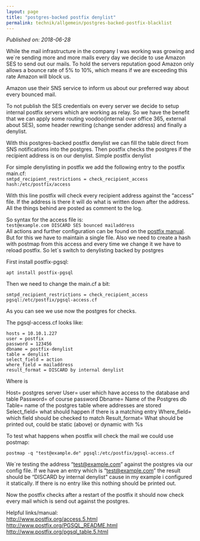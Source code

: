 ```yaml
---
layout: page
title: "postgres-backed postfix denylist"
permalink: technik/allgemein/postgres-backed-postfix-blacklist
---
```

*Published on: 2018-06-28*

While the mail infrastructure in the company I was working was growing and we´re sending more and more mails every day we decide to use Amazon SES to send out our mails.
To hold the servers reputation good Amazon only allows a bounce rate of 5% to 10%, which means if we are exceeding this rate Amazon will block us.

Amazon use their SNS service to inform us about our preferred way about every bounced mail.

To not publish the SES credentials on every server we decide to setup internal postfix servers which are working as relay.  So we have the benefit that we can apply some routing voodoo(internal over office 365, external about SES), some header rewriting (change sender address) and finally a denylist.

With this postgres-backed postfix denylist we can fill the table direct from SNS notifications into the postgres. Then postfix checks the postgres if the recipient address is on our denylist.
Simple postfix denylist

For simple denylisting in postfix we add the following entry to the postfix main.cf:      
`smtpd_recipient_restrictions = check_recipient_access hash:/etc/postfix/access`     

With this line postfix will check every recipient address against the “access” file. If the address is there it will do what is written down after the address. All the things behind are posted as comment to the log.

So syntax for the access file is:      
`test@example.com DISCARD SES bounced mailaddress`     
All actions and further configuration can be found on the [postfix manual](http://www.postfix.org/access.5.html).     
But for this we have to maintain a single file. Also we need to create a hash with postmap from this access and every time we change it we have to reload postfix.
So let´s switch to denylisting backed by postgres

First install postfix-pgsql:

`apt install postfix-pgsql`

Then we need to change the main.cf a bit:

`smtpd_recipient_restrictions = check_recipient_access pgsql:/etc/postfix/pgsql-access.cf`

As you can see we use now the postgres for checks.

The pgsql-access.cf looks like:
```
hosts = 10.10.1.227
user = postfix
password = 123456
dbname = postfix-denylist
table = denylist
select_field = action
where_field = mailaddress
result_format = DISCARD by internal denylist
```
Where is

Host= postgres server
User= user which have access to the database and table
Password= of course password
Dbname= Name of the Postgres db
Table= name of the postgres table where addresses are stored
Select_field= what should happen if there is a matching entry
Where_field= which field should be checked to match
Result_format= What should be printed out, could be static (above) or dynamic with %s

To test what happens when postfix will check the mail we could use postmap:

`postmap -q "test@example.de" pgsql:/etc/postfix/pgsql-access.cf`

We´re testing the address “test@example.com” against the postgres via our config file. If we have an entry which is “test@example.com” the result should be “DISCARD by internal denylist” cause in my example i configured it statically. If there is no entry like this nothing should be printed out.

Now the postfix checks after a restart of the postfix it should now check every mail which is send out against the postgres.

 

 

Helpful links/manual:    
http://www.postfix.org/access.5.html     
http://www.postfix.org/PGSQL_README.html     
http://www.postfix.org/pgsql_table.5.html     
